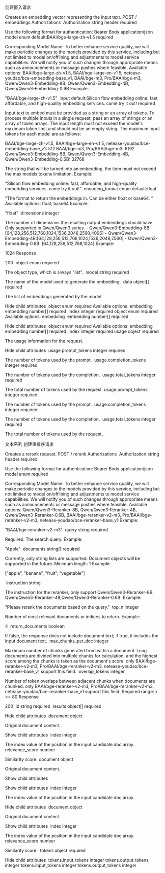 创建嵌入请求

Creates an embedding vector representing the input text.
POST
/
embeddings
Authorizations
​
Authorization
string
header
required

Use the following format for authentication: Bearer <your api key>
Body
application/json
​
model
enum<string>
default:BAAI/bge-large-zh-v1.5
required

Corresponding Model Name. To better enhance service quality, we will make periodic changes to the models provided by this service, including but not limited to model on/offlining and adjustments to model service capabilities. We will notify you of such changes through appropriate means such as announcements or message pushes where feasible.
Available options: BAAI/bge-large-zh-v1.5, 
BAAI/bge-large-en-v1.5, 
netease-youdao/bce-embedding-base_v1, 
BAAI/bge-m3, 
Pro/BAAI/bge-m3, 
Qwen/Qwen3-Embedding-8B, 
Qwen/Qwen3-Embedding-4B, 
Qwen/Qwen3-Embedding-0.6B 
Example:

"BAAI/bge-large-zh-v1.5"
​
input
default:Silicon flow embedding online: fast, affordable, and high-quality embedding services. come try it out!
required

Input text to embed must be provided as a string or an array of tokens. To process multiple inputs in a single request, pass an array of strings or an array of token arrays. The input length must not exceed the model's maximum token limit and should not be an empty string.
The maximum input tokens for each model are as follows:

BAAI/bge-large-zh-v1.5, BAAI/bge-large-en-v1.5, netease-youdao/bce-embedding-base_v1: 512
BAAI/bge-m3, Pro/BAAI/bge-m3: 8192
Qwen/Qwen3-Embedding-8B, Qwen/Qwen3-Embedding-4B, Qwen/Qwen3-Embedding-0.6B: 32768

The string that will be turned into an embedding. the item must not exceed the max models tokens limitation.
Example:

"Silicon flow embedding online: fast, affordable, and high-quality embedding services. come try it out!"
​
encoding_format
enum<string>
default:float

"The format to return the embeddings in. Can be either float or base64. "
Available options: float, 
base64 
Example:

"float"
​
dimensions
integer

The number of dimensions the resulting output embeddings should have. Only supported in Qwen/Qwen3 series.  - Qwen/Qwen3-Embedding-8B: [64,128,256,512,768,1024,1536,2048,2560,4096] -  Qwen/Qwen3-Embedding-4B:[64,128,256,512,768,1024,1536,2048,2560] - Qwen/Qwen3-Embedding-0.6B: [64,128,256,512,768,1024]
Example:

1024
Response

200
​
object
enum<string>
required

The object type, which is always "list".
​
model
string
required

The name of the model used to generate the embedding.
​
data
object[]
required

The list of embeddings generated by the model.

Hide child attributes
​
object
enum<string>
required
Available options: embedding 
​
embedding
number[]
required
​
index
integer
required
object
enum<string>
required
Available options: embedding 
​
embedding
number[]
required
​

Hide child attributes
​
object
enum<string>
required
Available options: embedding 
​
embedding
number[]
required
​
index
integer
required
​
usage
object
required

The usage information for the request.

Hide child attributes
​
usage.prompt_tokens
integer
required

The number of tokens used by the prompt.
​
usage.completion_tokens
integer
required

The number of tokens used by the completion.
​
usage.total_tokens
integer
required

The total number of tokens used by the request.
usage.prompt_tokens
integer
required

The number of tokens used by the prompt.
​
usage.completion_tokens
integer
required

The number of tokens used by the completion.
​
usage.total_tokens
integer
required

The total number of tokens used by the request.



文本系列
创建重排序请求

Creates a rerank request.
POST
/
rerank
Authorizations
​
Authorization
string
header
required

Use the following format for authentication: Bearer <your api key>
Body
application/json
​
model
enum<string>
required

Corresponding Model Name. To better enhance service quality, we will make periodic changes to the models provided by this service, including but not limited to model on/offlining and adjustments to model service capabilities. We will notify you of such changes through appropriate means such as announcements or message pushes where feasible.
Available options: Qwen/Qwen3-Reranker-8B, 
Qwen/Qwen3-Reranker-4B, 
Qwen/Qwen3-Reranker-0.6B, 
BAAI/bge-reranker-v2-m3, 
Pro/BAAI/bge-reranker-v2-m3, 
netease-youdao/bce-reranker-base_v1 
Example:

"BAAI/bge-reranker-v2-m3"
​
query
string
required

Required. The search query.
Example:

"Apple"
​
documents
string[]
required

Currently, only string lists are supported. Document objects will be supported in the future.
Minimum length: 1
Example:

["apple", "banana", "fruit", "vegetable"]

​
instruction
string

The instruction for the reranker, only support Qwen/Qwen3-Reranker-8B, Qwen/Qwen3-Reranker-4B,Qwen/Qwen3-Reranker-0.6B.
Example:

"Please rerank the documents based on the query."
​
top_n
integer

Number of most relevant documents or indices to return.
Example:

4
​
return_documents
boolean

If false, the response does not include document text; if true, it includes the input document text.
​
max_chunks_per_doc
integer

Maximum number of chunks generated from within a document. Long documents are divided into multiple chunks for calculation, and the highest score among the chunks is taken as the document's score. only BAAI/bge-reranker-v2-m3, Pro/BAAI/bge-reranker-v2-m3, netease-youdao/bce-reranker-base_v1 support this field.
​
overlap_tokens
integer

Number of token overlaps between adjacent chunks when documents are chunked. only BAAI/bge-reranker-v2-m3, Pro/BAAI/bge-reranker-v2-m3, netease-youdao/bce-reranker-base_v1 support this field.
Required range: x <= 80
Response

200
​
id
string
required
​
results
object[]
required

Hide child attributes
​
document
object

Original document content.

Show child attributes
​
index
integer

The index value of the position in the input candidate doc array.
​
relevance_score
number

Similarity score.
document
object

Original document content.

Show child attributes

Show child attributes
​
index
integer

The index value of the position in the input candidate doc array.
​

Hide child attributes
​
document
object

Original document content.

Show child attributes
​
index
integer

The index value of the position in the input candidate doc array.
​
relevance_score
number

Similarity score.
​
tokens
object
required

Hide child attributes
​
tokens.input_tokens
integer
​
tokens.output_tokens
integer
tokens.input_tokens
integer
​
tokens.output_tokens
integer